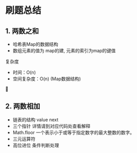 # 刷题总结
## 1. 两数之和
- 哈希表Map的数据结构
- 数组元素的值为 map的建, 元素的索引为map的键值

复杂度
- 时间：O(n)
- 空间复杂度：O(n) (Map数据结构)

👀

## 2. 两数相加
- 链表的结构 value next
- 三个指针 详情请到对应代码处查看解释
- Math.floor 一个表示小于或等于指定数字的最大整数的数字。
- 三元运算符
- 高位进位 条件判断处理
